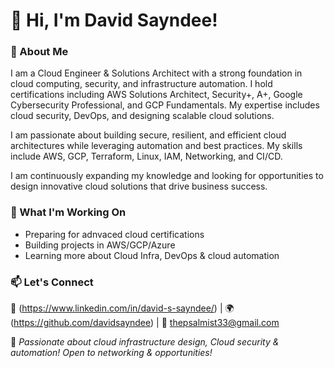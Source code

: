 # 👋 Hi, I'm David Sayndee!

### 🚀 About Me  
I am a Cloud Engineer & Solutions Architect with a strong foundation in cloud computing, security, and infrastructure automation. I hold certifications including AWS Solutions Architect, Security+, A+, Google Cybersecurity Professional, and GCP Fundamentals. My expertise includes cloud security, DevOps, and designing scalable cloud solutions.

I am passionate about building secure, resilient, and efficient cloud architectures while leveraging automation and best practices. My skills include AWS, GCP, Terraform, Linux, IAM, Networking, and CI/CD.

I am continuously expanding my knowledge and looking for opportunities to design innovative cloud solutions that drive business success. 

### 📌 What I'm Working On  
- Preparing for adnvaced cloud certifications
- Building projects in AWS/GCP/Azure  
- Learning more about Cloud Infra, DevOps & cloud automation  

### 📫 Let's Connect  
🔗 (https://www.linkedin.com/in/david-s-sayndee/) | 🌍 (https://github.com/davidsayndee) | 📧 thepsalmist33@gmail.com 

🚀 *Passionate about cloud infrastructure design, Cloud security & automation! Open to networking & opportunities!*
